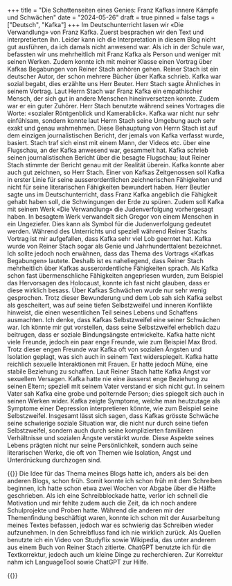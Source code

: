 +++
title = "Die Schattenseiten eines Genies: Franz Kafkas innere Kämpfe und Schwächen"
date = "2024-05-26"
draft = true
pinned = false
tags = ["Deutsch", "Kafka"]
+++
Im Deutschunterricht lasen wir «Die Verwandlung» von Franz Kafka. Zuerst besprachen wir den Text und interpretierten ihn. Leider kann ich die Interpretation in diesem Blog nicht gut ausführen, da ich damals nicht anwesend war. Als ich in der Schule war, befassten wir uns mehrheitlich mit Franz Kafka als Person und weniger mit seinen Werken. Zudem konnte ich mit meiner Klasse einen Vortrag über Kafkas Begabungen von Reiner Stach anhören gehen. Reiner Stach ist ein deutscher Autor, der schon mehrere Bücher über Kafka schrieb. 
Kafka war sozial begabt, dies erzählte uns Herr Beuter. Herr Stach sagte Ähnliches in seinem Vortrag. Laut Herrn Stach war Franz Kafka ein empathischer Mensch, der sich gut in andere Menschen hineinversetzen konnte. Zudem war er ein guter Zuhörer. Herr Stach benutzte während seines Vortrages die Worte: «sozialer Röntgenblick und Kamerablick». Kafka war nicht nur sehr einfühlsam, sondern konnte laut Herrn Stach seine Umgebung auch sehr exakt und genau wahrnehmen. Diese Behauptung von Herrn Stach ist auf dem einzigen journalistischen Bericht, der jemals von Kafka verfasst wurde, basiert. Stach traf sich einst mit einem Mann, der Videos etc. über eine Flugschau, an der Kafka anwesend war, gesammelt hat. Kafka schrieb seinen journalistischen Bericht über die besagte Flugschau; laut Reiner Stach stimmte der Bericht genau mit der Realität überein. Kafka konnte aber auch gut zeichnen, so Herr Stach. Einer von Kafkas Zeitgenossen soll Kafka in erster Linie für seine ausserordentlichen zeichnerischen Fähigkeiten und nicht für seine literarischen Fähigkeiten bewundert haben. Herr Beutler sagte uns im Deutschunterricht, dass Franz Kafka angeblich die Fähigkeit gehabt haben soll, die Schwingungen der Erde zu spüren. Zudem soll Kafka mit seinem Werk «Die Verwandlung» die Judenverfolgung vorhergesagt haben. In besagtem Werk verwandelt sich Gregor von einem Menschen in ein Ungeziefer. Dies kann als Symbol für die Judenverfolgung gedeutet werden. 
Während des Unterrichts und speziell während Reiner Stachs Vortrag ist mir aufgefallen, dass Kafka sehr viel Lob geerntet hat. Kafka wurde von Reiner Stach sogar als Genie und Jahrhunderttalent bezeichnet. Ich sollte jedoch noch erwähnen, dass das Thema des Vortrags «Kafkas Begabungen» lautete. Deshalb ist es naheliegend, dass Reiner Stach mehrheitlich über Kafkas ausserordentliche Fähigkeiten sprach. Als Kafka schon fast übermenschliche Fähigkeiten angepriesen wurden, zum Beispiel das Hervorsagen des Holocaust, konnte ich fast nicht glauben, dass er diese wirklich besass. Über Kafkas Schwächen wurde nur sehr wenig gesprochen. Trotz dieser Bewunderung und dem Lob sah sich Kafka selbst als gescheitert, was auf seine tiefen Selbstzweifel und inneren Konflikte hinweist, die einen wesentlichen Teil seines Lebens und Schaffens ausmachten.  Ich denke, dass Kafkas Selbstzweifel eine seiner Schwächen war. Ich könnte mir gut vorstellen, dass seine Selbstzweifel erheblich dazu beitrugen, dass er soziale Bindungsängste entwickelte. Kafka hatte nicht viele Freunde, jedoch ein paar enge Freunde, wie zum Beispiel Max Brod. Trotz dieser engen Freunde war Kafka oft von sozialen Ängsten und Isolation geplagt, was sich auch in seinem Text widerspiegelt. Kafka hatte reichlich sexuelle Interaktionen mit Frauen. Er hatte jedoch Mühe, eine stabile Beziehung zu schaffen. Laut Reiner Stach hatte Kafka Angst vor sexuellem Versagen. Kafka hatte nie eine äusserst enge Beziehung zu seinen Eltern; speziell mit seinem Vater verstand er sich nicht gut. In seinem Vater sah Kafka eine grobe und polternde Person; dies spiegelt sich auch in seinen Werken wider. Kafka zeigte Symptome, welche man heutzutage als Symptome einer Depression interpretieren könnte, wie zum Beispiel seine Selbstzweifel. 
Insgesamt lässt sich sagen, dass Kafkas grösste Schwäche seine schwierige soziale Situation war, die nicht nur durch seine tiefen Selbstzweifel, sondern auch durch seine komplizierten familiären Verhältnisse und sozialen Ängste verstärkt wurde. Diese Aspekte seines Lebens prägten nicht nur seine Persönlichkeit, sondern auch seine literarischen Werke, die oft von Themen wie Isolation, Angst und Unterdrückung durchzogen sind.



{{<box title = "Die Schattenseiten eines Genies: Franz Kafkas innere Kämpfe und Schwächen">}}
Die Idee für das Thema meines Blogs hatte ich, anders als bei den anderen Blogs, schon früh. Somit konnte ich schon früh mit dem Schreiben beginnen, ich hatte schon etwa zwei Wochen vor Abgabe über die Hälfte geschrieben. Als ich eine Schreibblockade hatte, verlor ich schnell die Motivation und mir fehlte zudem auch die Zeit, da ich noch andere Schulprojekte und Proben hatte. Während die anderen mir der Themenfindung beschäftigt waren, konnte ich schon mit der Ausarbeitung meines Textes befassen, jedoch war es schwierig das Schreiben wieder aufzunehmen. In den Schreibfluss fand ich nie wirklich zurück. 
Als Quellen benutzte ich ein Video von Studyflix sowie Wikipedia, das unter anderem aus einem Buch von Reiner Stach zitierte. ChatGPT benutzte ich für die Textkorrektur, jedoch auch um kleine Dinge zu recherchieren. Zur Korrektur nahm ich LanguageTool sowie ChatGPT zur Hilfe.

{{</box>}}